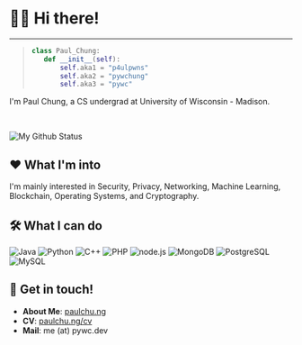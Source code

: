 # 👨‍💻 Hi there!

----

> ```python
> class Paul_Chung: 
>    def __init__(self): 
>        self.aka1 = "p4ulpwns"
>        self.aka2 = "pywchung"
>        self.aka3 = "pywc"
> ```

I'm Paul Chung, a CS undergrad at University of Wisconsin - Madison.

<br>  

![My Github Status](https://github-readme-stats.vercel.app/api?username=pywc&count_private=true&theme=algolia)

## ❤ What I'm into
I'm mainly interested in Security, Privacy, Networking, Machine Learning, Blockchain, Operating Systems, and Cryptography.

## 🛠 What I can do
![Java](https://img.shields.io/badge/-Java-c2ad07?style=for-the-badge&logo=java&logoColor=fff)
![Python](https://img.shields.io/badge/-Python-3776ab?style=for-the-badge&logo=python&logoColor=fff)
![C++](https://img.shields.io/badge/-C++-DC382D?style=for-the-badge&logo=C%2b%2b&logoColor=fff)
![PHP](https://img.shields.io/badge/-PHP-4FC08D?style=for-the-badge&logo=php&logoColor=fff)
![node.js](https://img.shields.io/badge/-node.js-339933?style=for-the-badge&logo=node.js&logoColor=fff)
![MongoDB](https://img.shields.io/badge/-MongoDB-47A248?style=for-the-badge&logo=mongodb&logoColor=fff)
![PostgreSQL](https://img.shields.io/badge/-PostgreSQL-89CFF0?style=for-the-badge&logo=postgresql&logoColor=fff)
![MySQL](https://img.shields.io/badge/-MySQL-7393B3?style=for-the-badge&logo=mysql&logoColor=fff)

## 💬 Get in touch!
* **About Me**: [paulchu.ng](https://paulchu.ng)
* **CV**: [paulchu.ng/cv](https://paulchu.ng/CV_PaulChung.pdf)
* **Mail**: me (at) pywc.dev
